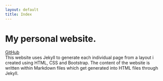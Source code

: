 ```yaml
---
layout: default
title: Index
---
```

# My personal website.
[GitHub](https://github.com/Jack-JB/jburrows) <br>
This website uses Jekyll to generate each individual page from a layout i created using HTML, CSS and Bootstrap. The content of the website is written within Markdown files which get generated into HTML files through Jekyll.